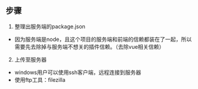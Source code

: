 ## 步骤
1. 整理出服务端的package.json
- 因为服务端是node，且这个项目的服务端和前端的信赖都装在了一起，所以需要先去除掉与服务端不想关的插件信赖。（去除vue相关信赖）
2. 上传至服务器
- windows用户可以使用ssh客户端，远程连接到服务器
- 使用ftp工具：filezilla
